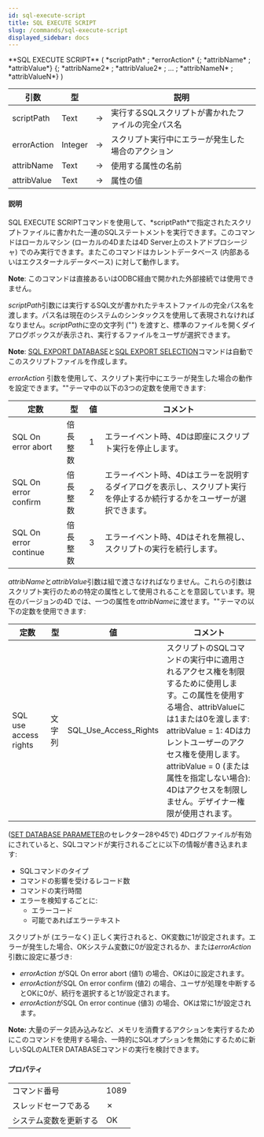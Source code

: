 ```yaml
---
id: sql-execute-script
title: SQL EXECUTE SCRIPT
slug: /commands/sql-execute-script
displayed_sidebar: docs
---
```


<!--REF #_command_.SQL EXECUTE SCRIPT.Syntax-->**SQL EXECUTE SCRIPT** ( *scriptPath* ; *errorAction* {; *attribName* ; *attribValue*} {; *attribName2* ; *attribValue2* ; ... ; *attribNameN* ; *attribValueN*} )<!-- END REF-->
<!--REF #_command_.SQL EXECUTE SCRIPT.Params-->
| 引数 | 型 |  | 説明 |
| --- | --- | --- | --- |
| scriptPath | Text | &#8594;  | 実行するSQLスクリプトが書かれたファイルの完全パス名 |
| errorAction | Integer | &#8594;  | スクリプト実行中にエラーが発生した場合のアクション |
| attribName | Text | &#8594;  | 使用する属性の名前 |
| attribValue | Text | &#8594;  | 属性の値 |

<!-- END REF-->

#### 説明 

<!--REF #_command_.SQL EXECUTE SCRIPT.Summary-->SQL EXECUTE SCRIPTコマンドを使用して、*scriptPath*で指定されたスクリプトファイルに書かれた一連のSQLステートメントを実行できます。<!-- END REF-->このコマンドはローカルマシン (ローカルの4Dまたは4D Server上のストアドプロシージャ) でのみ実行できます。またこのコマンドはカレントデータベース (内部あるいはエクスターナルデータベース) に対して動作します。

**Note**: このコマンドは直接あるいはODBC経由で開かれた外部接続では使用できません。

*scriptPath*引数には実行するSQL文が書かれたテキストファイルの完全パス名を渡します。パス名は現在のシステムのシンタックスを使用して表現されなければなりません。*scriptPath*に空の文字列 ("") を渡すと、標準のファイルを開くダイアログボックスが表示され、実行するファイルをユーザが選択できます。

**Note**: [SQL EXPORT DATABASE](sql-export-database.md "SQL EXPORT DATABASE")と[SQL EXPORT SELECTION](sql-export-selection.md "SQL EXPORT SELECTION")コマンドは自動でこのスクリプトファイルを作成します。

*errorAction* 引数を使用して、スクリプト実行中にエラーが発生した場合の動作を設定できます。""テーマ中の以下の3つの定数を使用できます:

| 定数                    | 型    | 値 | コメント                                                          |
| --------------------- | ---- | - | ------------------------------------------------------------- |
| SQL On error abort    | 倍長整数 | 1 | エラーイベント時、4Dは即座にスクリプト実行を停止します。                                 |
| SQL On error confirm  | 倍長整数 | 2 | エラーイベント時、4Dはエラーを説明するダイアログを表示し、スクリプト実行を停止するか続行するかをユーザーが選択できます。 |
| SQL On error continue | 倍長整数 | 3 | エラーイベント時、4Dはそれを無視し、スクリプトの実行を続行します。                            |

*attribName*と*attribValue*引数は組で渡さなければなりません。これらの引数はスクリプト実行のための特定の属性として使用されることを意図しています。現在のバージョンの4D では、一つの属性を*attribName*に渡せます。""テーマの以下の定数を使用できます:

| 定数                    | 型   | 値                        | コメント                                                                                                                                                                                                |
| --------------------- | --- | ------------------------ | --------------------------------------------------------------------------------------------------------------------------------------------------------------------------------------------------- |
| SQL use access rights | 文字列 | SQL\_Use\_Access\_Rights | スクリプトのSQLコマンドの実行中に適用されるアクセス権を制限するために使用します。この属性を使用する場合、attribValueには1または0を渡します:<br/>attribValue = 1: 4Dはカレントユーザーのアクセス権を使用します。attribValue = 0 (または属性を指定しない場合): 4Dはアクセスを制限しません。デザイナー権限が使用されます。 |

([SET DATABASE PARAMETER](set-database-parameter.md "SET DATABASE PARAMETER")のセレクター28や45で) 4Dログファイルが有効にされていると、SQLコマンドが実行されるごとに以下の情報が書き込まれます:

* SQLコマンドのタイプ
* コマンドの影響を受けるレコード数
* コマンドの実行時間
* エラーを検知するごとに:  
   * エラーコード  
   * 可能であればエラーテキスト

スクリプトが (エラーなく) 正しく実行されると、OK変数に1が設定されます。エラーが発生した場合、OKシステム変数に0が設定されるか、または*errorAction*引数に設定に基づき: 

* *errorAction* がSQL On error abort (値1) の場合、OKは0に設定されます。
* *errorAction*がSQL On error confirm (値2) の場合、ユーザが処理を中断するとOKに0が、続行を選択すると1が設定されます。
* *errorAction*がSQL On error continue (値3) の場合、OKは常に1が設定されます。

**Note:** 大量のデータ読み込みなど、メモリを消費するアクションを実行するためにこのコマンドを使用する場合、一時的にSQLオプションを無効にするために新しいSQLのALTER DATABASEコマンドの実行を検討できます。


#### プロパティ

|  |  |
| --- | --- |
| コマンド番号 | 1089 |
| スレッドセーフである | &cross; |
| システム変数を更新する | OK |



